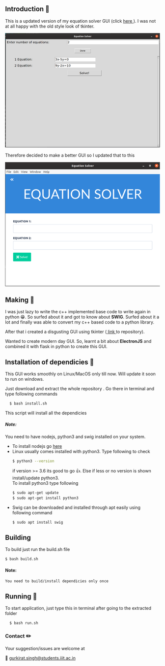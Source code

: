 ## Introduction :scroll:
This is a updated version of my equation solver GUI (click [ here ](https://github.com/gsc2001/Equation_solver_GUI-beta)).
I was not at all happy with the old style look of tkinter.

![old](/images/old.png)

Therefore decided to make a better GUI so I updated that to this

![new](/images/newg.png)

## Making :hammer:
I was just lazy to write the c++ implemented base code to write again in python :grin:. So surfed about it and got to know about **SWIG**.
Surfed about it a lot and finally was able to convert my c++ based code to a python library.

After that i created a disgusting GUI using tkinter ([ link ](https://github.com/gsc2001/Equation_solver_GUI-beta) to repository).

Wanted to create modern day GUI.
So, learnt a bit about **ElectronJS** and combined it with flask in python to create this GUI.

## Installation of dependicies :file_folder:
This GUI works smoothly on Linux/MacOS only till now. Will update it soon to run on windows.

Just download and extract the whole repository . Go there in terminal and type following commands

```bash
  $ bash install.sh
```
This script will install all the dependicies

##### Note:

You need to have nodejs, python3 and swig installed on your system.    
* To install nodejs go [ here ](https://nodejs.org/en/download/)
* Linux usually comes installed with python3. Type following to check
  ```bash
  $ python3 --version
  ```
  if version >= 3.6 its good to go :+1:.
  Else if less or no version is shown install/update python3.   
  To install python3 type following
  ```bash
  $ sudo apt-get update
  $ sudo apt-get install python3
  ```
* Swig can be downloaded and installed through apt easily using following command
  ```bash
  $ sudo apt install swig
  ```

## Building
To build just run the build.sh file
  ```bash
  $ bash build.sh
  ```
#### Note:
    You need to build/install dependicies only once

## Running :runner:
To start application, just type this in terminal after going to the extracted folder

```bash
  $ bash run.sh
```

### Contact :pencil2:
Your suggestion/issues are welcome at

:email: gurkirat.singh@students.iiit.ac.in

